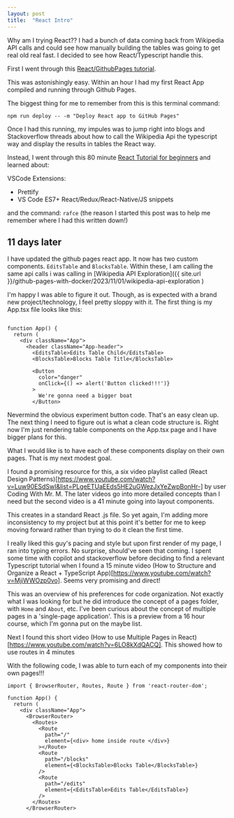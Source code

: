 ```yaml
---
layout: post
title:  "React Intro"
---
```


Why am I trying React?? I had a bunch of data coming back from Wikipedia API calls and could see how manually building the tables was going to get real old real fast. I decided to see how React/Typescript handle this.

First I went through this [React/GithubPages tutorial](https://github.com/gitname/react-gh-pages).

This was astonishingly easy. Within an hour I had my first React App compiled and running through Github Pages. 

The biggest thing for me to remember from this is this terminal command:

`npm run deploy -- -m "Deploy React app to GitHub Pages"`

Once I had this running, my impules was to jump right into blogs and Stackoverflow threads about how to call the Wikipedia Api the typescript way and display the results in tables the React way.

Instead, I went through this 80 minute [React Tutorial for beginners](https://www.youtube.com/watch?v=SqcY0GlETPk) and learned about:

VSCode Extensions:
- Prettify
- VS Code ES7+ React/Redux/React-Native/JS snippets

and the command:
`rafce` (the reason I started this post was to help me remember where I had this written down!)

## 11 days later
I have updated the github pages react app. It now has two custom components. `EditsTable` and `BlocksTable`. Within these, I am calling the same api calls i was calling in [Wikipedia API Exploration]({{ site.url }}/github-pages-with-docker/2023/11/01/wikipedia-api-exploration )

I'm happy I was able to figure it out. Though, as is expected with a brand new project/technology, I feel pretty sloppy with it. The first thing is my App.tsx file looks like this:

```react

function App() {
  return (
    <div className="App">
      <header className="App-header">
        <EditsTable>Edits Table Child</EditsTable>
        <BlocksTable>Blocks Table Title</BlocksTable>

        <Button
          color="danger"
          onClick={() => alert('Button clicked!!!')}
        >
          We're gonna need a bigger boat
        </Button>
```

Nevermind the obvious experiment button code. That's an easy clean up. The next thing I need to figure out is what a clean code structure is. Right now I'm just rendering table components on the App.tsx page and I have bigger plans for this. 

What I would like is to have each of these components display on their own pages. That is my next modest goal.

I found a promising resource for this, a six video playlist called (React Design Patterns)[https://www.youtube.com/watch?v=Luw90ESdSwI&list=PLgeETUaEEds5HE2uGWezJxYeZwpBonHr-] by user Coding With Mr. M. The later videos go into more detailed concepts than I need but the second video is a 41 minute going into layout components.

This creates in a standard React .js file. So yet again, I'm adding more inconsistency to my project but at this point it's better for me to keep moving forward rather than trying to do it clean the first time. 

I really liked this guy's pacing and style but upon first render of my page, I ran into typing errors. No surprise, should've seen that coming. I spent some time with copilot and stackoverflow before deciding to find a relevant Typescript tutorial when I found a 15 minute video (How to Structure and Organize a React + TypeScript App)[https://www.youtube.com/watch?v=MjiWWOzp0vo]. Seems very promising and direct!

This was an overview of his preferences for code organization. Not exactly what I was looking for but he did introduce the concept of a pages folder, with `Home` and `About`, etc. I've been curious about the concept of multiple pages in a 'single-page application'. This is a preview from a 16 hour course, which I'm gonna put on the maybe list. 

Next I found this short video (How to use Multiple Pages in React)[https://www.youtube.com/watch?v=6LO8kXdQACQ]. This showed how to use routes in 4 minutes

With the following code, I was able to turn each of my components into their own pages!!!

```React
import { BrowserRouter, Routes, Route } from 'react-router-dom';

function App() {
  return (
    <div className="App">
      <BrowserRouter>
        <Routes>
          <Route
            path="/"
            element={<div> home inside route </div>}
          ></Route>
          <Route
            path="/blocks"
            element={<BlocksTable>Blocks Table</BlocksTable>}
          />
          <Route
            path="/edits"
            element={<EditsTable>Edits Table</EditsTable>}
          />
        </Routes>
      </BrowserRouter>
```

